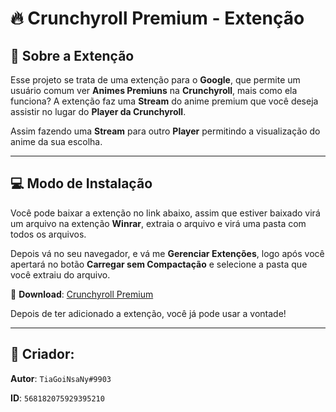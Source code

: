# :fire: Crunchyroll Premium - Extenção

## :page_with_curl: Sobre a Extenção

Esse projeto se trata de uma extenção para o **Google**, que permite um usuário comum ver **Animes Premiuns** na **Crunchyroll**, mais como ela funciona? A extenção faz uma **Stream** do anime premium que você deseja assistir no lugar do **Player da Crunchyroll**. 

Assim fazendo uma **Stream** para outro **Player** permitindo a visualização do anime da sua escolha.

---
## :computer: Modo de Instalação

Você pode baixar a extenção no link abaixo, assim que estiver baixado virá um arquivo na extenção **Winrar**, extraia o arquivo e virá uma pasta com todos os arquivos.

Depois vá no seu navegador, e vá me **Gerenciar Extenções**, logo após você apertará no botão **Carregar sem Compactação** e selecione a pasta que você extraiu do arquivo.

:floppy_disk: **Download**: <a href="CrunchyrollPremium.rar" download>Crunchyroll Premium</a>

Depois de ter adicionado a extenção, você já pode usar a vontade!

---

## :bust_in_silhouette: Criador:

**Autor**: `TiaGoiNsaNy#9903`

**ID**: `568182075929395210`
